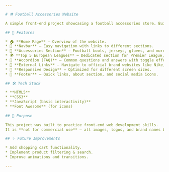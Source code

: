 ```yaml
---

# ⚽ Football Accessories Website

A simple front-end project showcasing a football accessories store. Built for practice and educational purposes only.

## 🚀 Features

* 🏠 **Home Page** – Overview of the website.
* 📌 **Navbar** – Easy navigation with links to different sections.
* 🥅 **Accessories Section** – Football boots, jerseys, gloves, and more.
* 🌍 **Top 5 European Leagues** – Dedicated section for Premier League, La Liga, Serie A, Bundesliga, and Ligue 1 jerseys.
* 📖 **Accordion (FAQ)** – Common questions and answers with toggle effect.
* 🔗 **External Links** – Navigate to official brand websites like Nike, Adidas, Puma.
* 📱 **Responsive Design** – Optimized for different screen sizes.
* 🔻 **Footer** – Quick links, about section, and social media icons.

## 🛠️ Tech Stack

* **HTML5**
* **CSS3**
* **JavaScript (basic interactivity)**
* **Font Awesome** (for icons)
  
## 🎯 Purpose

This project was built to practice front-end web development skills.
It is **not for commercial use** — all images, logos, and brand names belong to their respective owners.

## ✨ Future Improvements

* Add shopping cart functionality.
* Implement product filtering & search.
* Improve animations and transitions.

---
```

